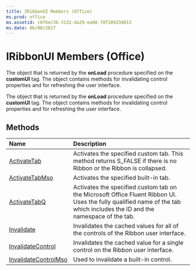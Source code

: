 ```yaml
---
title: IRibbonUI Members (Office)
ms.prod: office
ms.assetid: c6f6ec3b-3132-da29-ea08-70f20923d013
ms.date: 06/08/2017
---
```



# IRibbonUI Members (Office)
The object that is returned by the  **onLoad** procedure specified on the **customUI** tag. The object contains methods for invalidating control properties and for refreshing the user interface.

The object that is returned by the  **onLoad** procedure specified on the **customUI** tag. The object contains methods for invalidating control properties and for refreshing the user interface.


## Methods



|**Name**|**Description**|
|:-----|:-----|
|[ActivateTab](iribbonui-activatetab-method-office.md)|Activates the specified custom tab. This method returns S_FALSE if there is no Ribbon or the Ribbon is collapsed.|
|[ActivateTabMso](iribbonui-activatetabmso-method-office.md)|Activates the specified built-in tab.|
|[ActivateTabQ](iribbonui-activatetabq-method-office.md)|Activates the specified custom tab on the Microsoft Office Fluent Ribbon UI. Uses the fully qualified name of the tab which includes the ID and the namespace of the tab. |
|[Invalidate](iribbonui-invalidate-method-office.md)|Invalidates the cached values for all of the controls of the Ribbon user interface.|
|[InvalidateControl](iribbonui-invalidatecontrol-method-office.md)|Invalidates the cached value for a single control on the Ribbon user interface.|
|[InvalidateControlMso](iribbonui-invalidatecontrolmso-method-office.md)|Used to invalidate a built-in control.|

